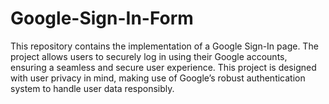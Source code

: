 # Google-Sign-In-Form
This repository contains the implementation of a Google Sign-In page. The project allows users to securely log in using their Google accounts, ensuring a seamless and secure user experience. This project is designed with user privacy in mind, making use of Google’s robust authentication system to handle user data responsibly.
